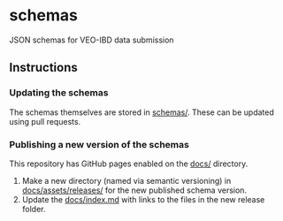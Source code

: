 # schemas
JSON schemas for VEO-IBD data submission

## Instructions

### Updating the schemas

The schemas themselves are stored in [schemas/](schemas/). These can be updated using pull requests.

### Publishing a new version of the schemas

This repository has GitHub pages enabled on the [docs/](docs/) directory.

1. Make a new directory (named via semantic versioning) in [docs/assets/releases/](docs/assets/releases/) for the new published schema version.
1. Update the [docs/index.md](docs/index.md) with links to the files in the new release folder.

